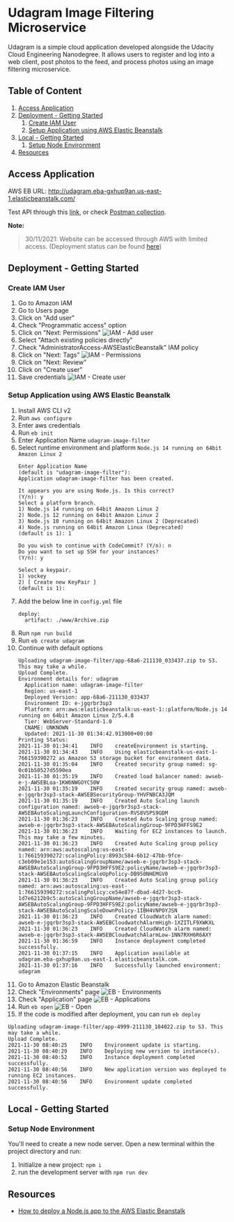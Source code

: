 # Udagram Image Filtering Microservice

Udagram is a simple cloud application developed alongside the Udacity Cloud Engineering Nanodegree. It allows users to register and log into a web client, post photos to the feed, and process photos using an image filtering microservice.

## Table of Content
1. [Access Application](#access-application)
2. [Deployment - Getting Started](#deployment---getting-started)
   1. [Create IAM User](#create-iam-user)
   2. [Setup Application using AWS Elastic Beanstalk](#setup-application-using-aws-elastic-beanstalk)
3. [Local - Getting Started](#local---getting-started)
   1. [Setup Node Environment](#setup-node-environment)
4. [Resources](#resources)

## Access Application

AWS EB URL: http://udagram.eba-gxhup9an.us-east-1.elasticbeanstalk.com/

Test API through this [link](http://udagram.eba-gxhup9an.us-east-1.elasticbeanstalk.com/filteredimage?image_url=https://sasa94s.github.io/deploy-a-static-website-on-aws/docs/images/website-homepage.png), 
or check [Postman collection](docs/udagram-final.postman_collection.json).

**Note:** 
> 30/11/2021: Website can be accessed through AWS with limited access. 
> (Deployment status can be found [here](docs/images/deployment_screenshot))

## Deployment - Getting Started

### Create IAM User
1. Go to Amazon IAM
2. Go to Users page
3. Click on "Add user"
4. Check "Programmatic access" option
5. Click on "Next: Permissions"
![IAM - Add user](docs/images/iam_adduser.png)
6. Select "Attach existing policies directly"
7. Check "AdministratorAccess-AWSElasticBeanstalk" IAM policy
8. Click on "Next: Tags"
![IAM - Permissions](docs/images/iam_permissions.png)
9. Click on "Next: Review"
10. Click on "Create user"
11. Save credentials
![IAM - Create user](docs/images/iam_createuser.png)

### Setup Application using AWS Elastic Beanstalk
1. Install AWS CLI v2
2. Run `aws configure`
3. Enter aws credentials
4. Run `eb init`
5. Enter Application Name `udagram-image-filter`
6. Select runtime environment and platform `Node.js 14 running on 64bit Amazon Linux 2`
    ```shell
    Enter Application Name
    (default is "udagram-image-filter"):
    Application udagram-image-filter has been created.
    
    It appears you are using Node.js. Is this correct?
    (Y/n): y
    Select a platform branch.
    1) Node.js 14 running on 64bit Amazon Linux 2
    2) Node.js 12 running on 64bit Amazon Linux 2
    3) Node.js 10 running on 64bit Amazon Linux 2 (Deprecated)
    4) Node.js running on 64bit Amazon Linux (Deprecated)
    (default is 1): 1
    
    Do you wish to continue with CodeCommit? (Y/n): n
    Do you want to set up SSH for your instances?
    (Y/n): y
    
    Select a keypair.
    1) vockey
    2) [ Create new KeyPair ]
    (default is 1): 
    ```
7. Add the below line in `config.yml` file
   ```shell
   deploy:
     artifact: ./www/Archive.zip
   ```
8. Run `npm run build`
9. Run `eb create udagram`
10. Continue with default options
    ```shell
    Uploading udagram-image-filter/app-68a6-211130_033437.zip to S3. This may take a while.
    Upload Complete.
    Environment details for: udagram
      Application name: udagram-image-filter
      Region: us-east-1
      Deployed Version: app-68a6-211130_033437
      Environment ID: e-jgqrbr3sp3
      Platform: arn:aws:elasticbeanstalk:us-east-1::platform/Node.js 14 running on 64bit Amazon Linux 2/5.4.8
      Tier: WebServer-Standard-1.0
      CNAME: UNKNOWN
      Updated: 2021-11-30 01:34:42.913000+00:00
    Printing Status:
    2021-11-30 01:34:41    INFO    createEnvironment is starting.
    2021-11-30 01:34:43    INFO    Using elasticbeanstalk-us-east-1-766159390272 as Amazon S3 storage bucket for environment data.
    2021-11-30 01:35:04    INFO    Created security group named: sg-0c01b50527d5590ea
    2021-11-30 01:35:19    INFO    Created load balancer named: awseb-e-j-AWSEBLoa-1KW6NWGOYC50W
    2021-11-30 01:35:19    INFO    Created security group named: awseb-e-jgqrbr3sp3-stack-AWSEBSecurityGroup-YHVFNBCA3JQM
    2021-11-30 01:35:19    INFO    Created Auto Scaling launch configuration named: awseb-e-jgqrbr3sp3-stack-AWSEBAutoScalingLaunchConfiguration-RVS8VSPS9GDM
    2021-11-30 01:36:23    INFO    Created Auto Scaling group named: awseb-e-jgqrbr3sp3-stack-AWSEBAutoScalingGroup-9FPD3HFFS9E2
    2021-11-30 01:36:23    INFO    Waiting for EC2 instances to launch. This may take a few minutes.
    2021-11-30 01:36:23    INFO    Created Auto Scaling group policy named: arn:aws:autoscaling:us-east-1:766159390272:scalingPolicy:8993c584-6b12-47bb-9fce-c3eb09e1e153:autoScalingGroupName/awseb-e-jgqrbr3sp3-stack-AWSEBAutoScalingGroup-9FPD3HFFS9E2:policyName/awseb-e-jgqrbr3sp3-stack-AWSEBAutoScalingScaleUpPolicy-DB950NHEMGV0
    2021-11-30 01:36:23    INFO    Created Auto Scaling group policy named: arn:aws:autoscaling:us-east-1:766159390272:scalingPolicy:ce54e87f-dbad-4d27-bcc9-1d7e6212b9c5:autoScalingGroupName/awseb-e-jgqrbr3sp3-stack-AWSEBAutoScalingGroup-9FPD3HFFS9E2:policyName/awseb-e-jgqrbr3sp3-stack-AWSEBAutoScalingScaleDownPolicy-1IBH4VNPOYJSN
    2021-11-30 01:36:23    INFO    Created CloudWatch alarm named: awseb-e-jgqrbr3sp3-stack-AWSEBCloudwatchAlarmHigh-1XZITLF9XWKXL
    2021-11-30 01:36:23    INFO    Created CloudWatch alarm named: awseb-e-jgqrbr3sp3-stack-AWSEBCloudwatchAlarmLow-1NN7RXH6R6AXY
    2021-11-30 01:36:59    INFO    Instance deployment completed successfully.
    2021-11-30 01:37:15    INFO    Application available at udagram.eba-gxhup9an.us-east-1.elasticbeanstalk.com.
    2021-11-30 01:37:16    INFO    Successfully launched environment: udagram
    ```
11. Go to Amazon Elastic Beanstalk
12. Check "Environments" page
![EB - Environments](docs/images/deployment_screenshot/eb_environments.png)
13. Check "Application" page
![EB - Applications](docs/images/deployment_screenshot/eb_applications.png)
14. Run `eb open`
![EB - Open](docs/images/deployment_screenshot/eb_open.png)
15. If the code is modified after deployment, you can run `eb deploy`
```shell
Uploading udagram-image-filter/app-4999-211130_104022.zip to S3. This may take a while.
Upload Complete.
2021-11-30 08:40:25    INFO    Environment update is starting.      
2021-11-30 08:40:29    INFO    Deploying new version to instance(s).
2021-11-30 08:40:52    INFO    Instance deployment completed successfully.
2021-11-30 08:40:56    INFO    New application version was deployed to running EC2 instances.
2021-11-30 08:40:56    INFO    Environment update completed successfully.
```

## Local - Getting Started

### Setup Node Environment

You'll need to create a new node server. Open a new terminal within the project directory and run:

1. Initialize a new project: `npm i`
2. run the development server with `npm run dev`

## Resources
- [How to deploy a Node.js app to the AWS Elastic Beanstalk](https://www.freecodecamp.org/news/how-to-deploy-a-node-js-app-to-the-aws-elastic-beanstalk-f150899ed977/)
